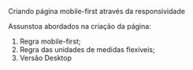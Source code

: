 Criando página mobile-first através da responsividade

Assunstoa abordados na criação da página:
1. Regra mobile-first;
2. Regra das unidades de medidas flexíveis;
3. Versão Desktop